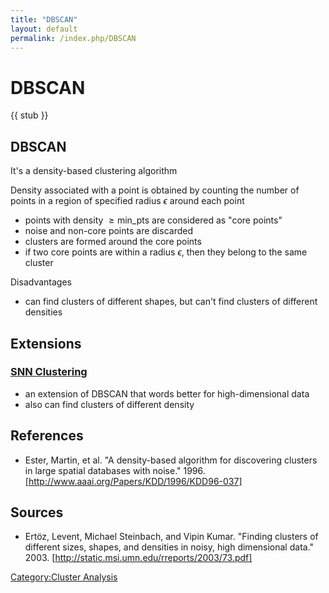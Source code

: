 ```yaml
---
title: "DBSCAN"
layout: default
permalink: /index.php/DBSCAN
---
```


# DBSCAN

{{ stub  }}

## DBSCAN
It's a density-based clustering algorithm


Density associated with a point is obtained by counting the number of points in a region of specified radius $\epsilon$ around each point 
- points with density $\geqslant \text{min_pts}$ are considered as "core points"
- noise and non-core points are discarded 
- clusters are formed around the core points 
- if two core points are within a radius $\epsilon$, then they belong to the same cluster



Disadvantages
- can find clusters of different shapes, but can't find clusters of different densities


## Extensions
### [SNN Clustering](SNN_Clustering)
- an extension of DBSCAN that words better for high-dimensional data
- also can find clusters of different density


## References
- Ester, Martin, et al. "A density-based algorithm for discovering clusters in large spatial databases with noise." 1996. [http://www.aaai.org/Papers/KDD/1996/KDD96-037]

## Sources
- Ertöz, Levent, Michael Steinbach, and Vipin Kumar. "Finding clusters of different sizes, shapes, and densities in noisy, high dimensional data." 2003. [http://static.msi.umn.edu/rreports/2003/73.pdf]

[Category:Cluster Analysis](Category_Cluster_Analysis)